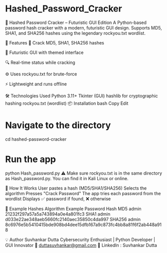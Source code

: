 # Hashed_Password_Cracker
🔐 Hashed Password Cracker – Futuristic GUI Edition
A Python-based password hash cracker with a modern, futuristic GUI design.
Supports MD5, SHA1, and SHA256 hashes using the legendary rockyou.txt wordlist.

🚀 Features
🧠 Crack MD5, SHA1, SHA256 hashes

🌌 Futuristic GUI with themed interface

🔍 Real-time status while cracking

⚙️ Uses rockyou.txt for brute-force

⚡ Lightweight and runs offline

🛠️ Technologies Used
Python 3.11+
Tkinter (GUI)
hashlib for cryptographic hashing
rockyou.txt (wordlist)
📦 Installation
bash
Copy
Edit

# Navigate to the directory
cd hashed-password-cracker

# Run the app
python Hash_password.py
⚠️ Make sure rockyou.txt is in the same directory as Hash_password.py.
You can find it in Kali Linux or online.

🧪 How It Works
User pastes a hash (MD5/SHA1/SHA256)
Selects the algorithm
Presses "Crack Password"
The app tries each password from the wordlist
Displays ✅ password if found, ❌ otherwise

📖 Example Hashes
Algorithm	Example Password	Hash
MD5	admin	21232f297a57a5a743894a0e4a801fc3
SHA1	admin	d033e22ae348aeb5660fc2140aec35850c4da997
SHA256	admin	8c6976e5b5410415bde908bd4dee15dfb167a9c873fc4bb8a81f6f2ab448a918

💡 Author
Suvhankar Dutta
Cybersecurity Enthusiast | Python Developer | GUI Innovator
📧 duttasuvhankar@gmail.com
🔗 LinkedIn : Suvhankar Dutta
